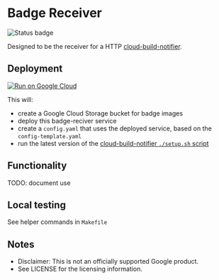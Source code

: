 # Badge Receiver

![Status badge](https://badge-receiver-ul5eoxp2iq-uc.a.run.app/badge/badge-receiver.svg)

Designed to be the receiver for a HTTP [cloud-build-notifier](https://github.com/GoogleCloudPlatform/cloud-build-notifiers). 


## Deployment

[![Run on Google Cloud](https://deploy.cloud.run/button.svg)](https://deploy.cloud.run)

This will: 
 
 * create a Google Cloud Storage bucket for badge images
 * deploy this badge-reciver service
 * create a `config.yaml` that uses the deployed service, based on the `config-template.yaml`
 * run the latest version of the [cloud-build-notifier `./setup.sh` script](https://github.com/GoogleCloudPlatform/cloud-build-notifiers/blob/master/setup.sh)

## Functionality

TODO: document use

## Local testing

See helper commands in `Makefile`

## Notes

* Disclaimer: This is not an officially supported Google product.
* See LICENSE for the licensing information.
